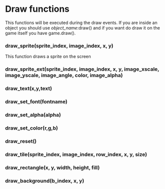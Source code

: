 # Draw functions
This functions will be executed during the draw events.
If you are inside an object you should use *object_name*:draw() and if you want do draw it on the game itself you have game.draw().

### draw_sprite(sprite_index, image_index, x, y)
This function draws a sprite on the screen

### draw_sprite_ext(sprite_index, image_index, x, y, image_xscale, image_yscale, image_angle, color, image_alpha)

### draw_text(x,y,text)

### draw_set_font(fontname)

### draw_set_alpha(alpha)

### draw_set_color(r,g,b)

### draw_reset()

### draw_tile(sprite_index, image_index, row_index, x, y, size)

### draw_rectangle(x, y, width, height, fill)

### draw_background(b_index, x, y)